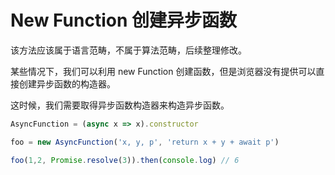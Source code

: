 # New Function 创建异步函数

该方法应该属于语言范畴，不属于算法范畴，后续整理修改。

某些情况下，我们可以利用 new Function 创建函数，但是浏览器没有提供可以直接创建异步函数的构造器。

这时候，我们需要取得异步函数构造器来构造异步函数。

```ts
AsyncFunction = (async x => x).constructor

foo = new AsyncFunction('x, y, p', 'return x + y + await p')

foo(1,2, Promise.resolve(3)).then(console.log) // 6
```